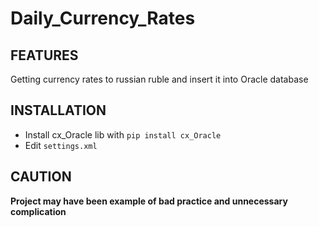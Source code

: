 # Daily_Currency_Rates


FEATURES
--------

Getting currency rates to russian ruble and insert it into Oracle database

INSTALLATION
------------

- Install cx_Oracle lib with ``pip install cx_Oracle``
- Edit ``settings.xml``

CAUTION
-------

**Project may have been example of bad practice and unnecessary complication**